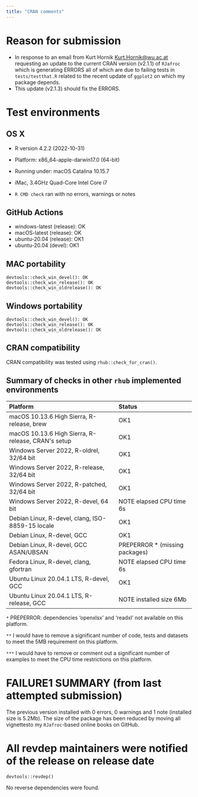 ```yaml
---
title: "CRAN comments"
---
```



# Reason for submission
* In response to an email from Kurt Hornik <Kurt.Hornik@wu.ac.at> requesting an update to the current CRAN version (v2.1.1) of `RJafroc` which is generating ERRORS all of which are due to failing tests in `tests/testthat.R` related to the recent update of `ggplot2` on which my package depends. 
* This update (v2.1.3) should fix the ERRORS. 


# Test environments

## OS X
* R version 4.2.2 (2022-10-31)
* Platform: x86_64-apple-darwin17.0 (64-bit)
* Running under: macOS Catalina 10.15.7
* iMac, 3.4GHz Quad-Core Intel Core i7

* `R CMD check` ran with no errors, warnings or notes


## GitHub Actions

* windows-latest (release): OK 
* macOS-latest (release):  OK
* ubuntu-20.04 (release): OK1
* ubuntu-20.04 (devel): OK1


## MAC portability

```
devtools::check_win_devel(): OK
devtools::check_win_release(): OK
devtools::check_win_oldrelease(): OK 
```



## Windows portability

```
devtools::check_win_devel(): OK
devtools::check_win_release(): OK
devtools::check_win_oldrelease(): OK 
```


## CRAN compatibility

CRAN compatibility was tested using `rhub::check_for_cran()`. 

## Summary of checks in other `rhub` implemented environments


| Platform                                           | Status                                                |
|:---------------------------------------------------|:------------------------------------------------------|
| macOS 10.13.6 High Sierra, R-release, brew         | OK1                                                    |
| macOS 10.13.6 High Sierra, R-release, CRAN's setup | OK1                                                    |
| Windows Server 2022, R-oldrel, 32/64 bit           | OK1                                                    |
| Windows Server 2022, R-release, 32/64 bit          | OK1                                                   |
| Windows Server 2022, R-patched, 32/64 bit          | OK1                                                   |
| Windows Server 2022, R-devel, 64 bit               | NOTE elapsed CPU time 6s                             |
| Debian Linux, R-devel, clang, ISO-8859-15 locale   | OK1                                                    |
| Debian Linux, R-devel, GCC                         | OK1                                                    |
| Debian Linux, R-devel, GCC ASAN/UBSAN              | PREPERROR \* (missing packages)             |
| Fedora Linux, R-devel, clang, gfortran             | NOTE elapsed CPU time 6s                   |
| Ubuntu Linux 20.04.1 LTS, R-devel, GCC             | OK1                                                    |
| Ubuntu Linux 20.04.1 LTS, R-release, GCC           | NOTE installed size 6Mb              |


`*` PREPERROR: dependencies ‘openxlsx’ and ‘readxl’ not available on this platform.

`**` I would have to remove a significant number of code, tests and datasets to meet the 5MB requirement on this platform. 

`***` I would have to remove or comment out a significant number of examples to meet the CPU time restrictions on this platform. 


# FAILURE1 SUMMARY (from last attempted submission)

The previous version installed with 0 errors, 0 warnings and 1 note (installed size is 5.2Mb). The size of the package has been reduced by moving all vignettesto my `RJafroc`-based online books on GitHub. 

# All revdep maintainers were notified of the release on release date

```
devtools::revdep()
```

No reverse dependencies were found.

